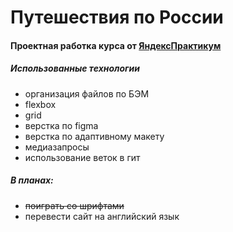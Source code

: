 # **Путешествия по России**

#### Проектная работка курса от [ЯндексПрактикум](https://practicum.yandex.ru)

##### Использованные технологии
* организация файлов по БЭМ
* flexbox
* grid
* верстка по figma
* верстка по адаптивному макету
* медиазапросы
* использование веток в гит

##### В планах:
* ~~поиграть со шрифтами~~
* перевести сайт на английский язык



